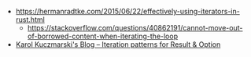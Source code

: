 - https://hermanradtke.com/2015/06/22/effectively-using-iterators-in-rust.html
  - https://stackoverflow.com/questions/40862191/cannot-move-out-of-borrowed-content-when-iterating-the-loop
- [Karol Kuczmarski's Blog – Iteration patterns for Result & Option](http://xion.io/post/code/rust-iter-patterns.html)
